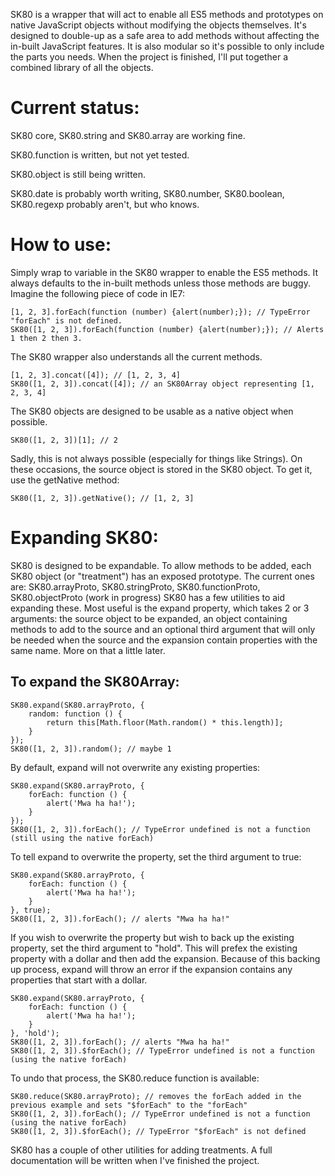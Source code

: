 SK80 is a wrapper that will act to enable all ES5 methods and prototypes on native JavaScript objects without modifying the objects themselves. It's designed to double-up as a safe area to add methods without affecting the in-built JavaScript features. It is also modular so it's possible to only include the parts you needs. When the project is finished, I'll put together a combined library of all the objects.

# Current status: #

SK80 core, SK80.string and SK80.array are working fine.

SK80.function is written, but not yet tested.

SK80.object is still being written.

SK80.date is probably worth writing, SK80.number, SK80.boolean, SK80.regexp probably aren't, but who knows.

# How to use: #

Simply wrap to variable in the SK80 wrapper to enable the ES5 methods. It always defaults to the in-built methods unless those methods are buggy.
Imagine the following piece of code in IE7:

    [1, 2, 3].forEach(function (number) {alert(number);}); // TypeError "forEach" is not defined.
    SK80([1, 2, 3]).forEach(function (number) {alert(number);}); // Alerts 1 then 2 then 3.

The SK80 wrapper also understands all the current methods.

    [1, 2, 3].concat([4]); // [1, 2, 3, 4]
    SK80([1, 2, 3]).concat([4]); // an SK80Array object representing [1, 2, 3, 4]

The SK80 objects are designed to be usable as a native object when possible.

    SK80([1, 2, 3])[1]; // 2

Sadly, this is not always possible (especially for things like Strings). On these occasions, the source object is stored in the SK80 object. To get it, use the getNative method:

    SK80([1, 2, 3]).getNative(); // [1, 2, 3]

# Expanding SK80: #

SK80 is designed to be expandable. To allow methods to be added, each SK80 object (or "treatment") has an exposed prototype. The current ones are:
SK80.arrayProto, SK80.stringProto, SK80.functionProto, SK80.objectProto (work in progress)
SK80 has a few utilities to aid expanding these. Most useful is the expand property, which takes 2 or 3 arguments: the source object to be expanded, an object containing methods to add to the source and an optional third argument that will only be needed when the source and the expansion contain properties with the same name. More on that a little later.

## To expand the SK80Array: ##

    SK80.expand(SK80.arrayProto, {
        random: function () {
            return this[Math.floor(Math.random() * this.length)];
        }
    });
    SK80([1, 2, 3]).random(); // maybe 1

By default, expand will not overwrite any existing properties:

    SK80.expand(SK80.arrayProto, {
        forEach: function () {
            alert('Mwa ha ha!');
        }
    });
    SK80([1, 2, 3]).forEach(); // TypeError undefined is not a function (still using the native forEach)

To tell expand to overwrite the property, set the third argument to true:

    SK80.expand(SK80.arrayProto, {
        forEach: function () {
            alert('Mwa ha ha!');
        }
    }, true);
    SK80([1, 2, 3]).forEach(); // alerts "Mwa ha ha!"

If you wish to overwrite the property but wish to back up the existing property, set the third argument to "hold". This will prefex the existing property with a dollar and then add the expansion. Because of this backing up process, expand will throw an error if the expansion contains any properties that start with a dollar.

    SK80.expand(SK80.arrayProto, {
        forEach: function () {
            alert('Mwa ha ha!');
        }
    }, 'hold');
    SK80([1, 2, 3]).forEach(); // alerts "Mwa ha ha!"
    SK80([1, 2, 3]).$forEach(); // TypeError undefined is not a function (using the native forEach)

To undo that process, the SK80.reduce function is available:

    SK80.reduce(SK80.arrayProto); // removes the forEach added in the previous example and sets "$forEach" to the "forEach"
    SK80([1, 2, 3]).forEach(); // TypeError undefined is not a function (using the native forEach)
    SK80([1, 2, 3]).$forEach(); // TypeError "$forEach" is not defined

SK80 has a couple of other utilities for adding treatments. A full documentation will be written when I've finished the project.